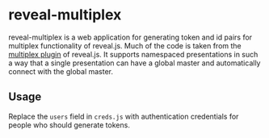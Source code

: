 reveal-multiplex
================

reveal-multiplex is a web application for generating token and id pairs for multiplex functionality of reveal.js. Much of the code is taken from the [multiplex plugin](https://github.com/hakimel/reveal.js/tree/master/plugin/multiplex) of reveal.js. It supports namespaced presentations in such a way that a single presentation can have a global master and automatically connect with the global master.

Usage
-----

Replace the `users` field in `creds.js` with authentication credentials for people who should generate tokens.

